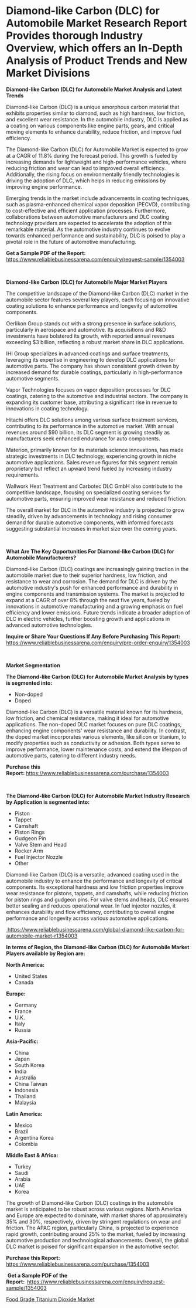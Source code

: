 <p><h1>Diamond-like Carbon (DLC) for Automobile Market Research Report Provides thorough Industry Overview, which offers an In-Depth Analysis of Product Trends and New Market Divisions</h1></p><p><strong>Diamond-like Carbon (DLC) for Automobile Market Analysis and Latest Trends</strong></p>
<p><p>Diamond-like Carbon (DLC) is a unique amorphous carbon material that exhibits properties similar to diamond, such as high hardness, low friction, and excellent wear resistance. In the automobile industry, DLC is applied as a coating on various components like engine parts, gears, and critical moving elements to enhance durability, reduce friction, and improve fuel efficiency.</p><p>The Diamond-like Carbon (DLC) for Automobile Market is expected to grow at a CAGR of 11.8% during the forecast period. This growth is fueled by increasing demands for lightweight and high-performance vehicles, where reducing friction and wear can lead to improved overall efficiency. Additionally, the rising focus on environmentally friendly technologies is driving the adoption of DLC, which helps in reducing emissions by improving engine performance.</p><p>Emerging trends in the market include advancements in coating techniques, such as plasma-enhanced chemical vapor deposition (PECVD), contributing to cost-effective and efficient application processes. Furthermore, collaborations between automotive manufacturers and DLC coating technology providers are expected to accelerate the adoption of this remarkable material. As the automotive industry continues to evolve towards enhanced performance and sustainability, DLC is poised to play a pivotal role in the future of automotive manufacturing.</p></p>
<p><strong>Get a Sample PDF of the Report:&nbsp;</strong> <a href="https://www.reliablebusinessarena.com/enquiry/request-sample/1354003?utm_campaign=1892&utm_medium=2&utm_source=Github&utm_content=ia&utm_term=04022025&utm_id=diamond-like-carbon-dlc-for-automobile">https://www.reliablebusinessarena.com/enquiry/request-sample/1354003</a></p>
<p>&nbsp;</p>
<p><strong>Diamond-like Carbon (DLC) for Automobile Major Market Players</strong></p>
<p><p>The competitive landscape of the Diamond-like Carbon (DLC) market in the automobile sector features several key players, each focusing on innovative coating solutions to enhance performance and longevity of automotive components. </p><p>Oerlikon Group stands out with a strong presence in surface solutions, particularly in aerospace and automotive. Its acquisitions and R&D investments have bolstered its growth, with reported annual revenues exceeding $3 billion, reflecting a robust market share in DLC applications.</p><p>IHI Group specializes in advanced coatings and surface treatments, leveraging its expertise in engineering to develop DLC applications for automotive parts. The company has shown consistent growth driven by increased demand for durable coatings, particularly in high-performance automotive segments.</p><p>Vapor Technologies focuses on vapor deposition processes for DLC coatings, catering to the automotive and industrial sectors. The company is expanding its customer base, attributing a significant rise in revenue to innovations in coating technology.</p><p>Hitachi offers DLC solutions among various surface treatment services, contributing to its performance in the automotive market. With annual revenues around $90 billion, its DLC segment is growing steadily as manufacturers seek enhanced endurance for auto components.</p><p>Materion, primarily known for its materials science innovations, has made strategic investments in DLC technology, experiencing growth in niche automotive applications. Sales revenue figures for this segment remain proprietary but reflect an upward trend fueled by increasing industry requirements.</p><p>Wallwork Heat Treatment and Carbotec DLC GmbH also contribute to the competitive landscape, focusing on specialized coating services for automotive parts, ensuring improved wear resistance and reduced friction.</p><p>The overall market for DLC in the automotive industry is projected to grow steadily, driven by advancements in technology and rising consumer demand for durable automotive components, with informed forecasts suggesting substantial increases in market size over the coming years.</p></p>
<p>&nbsp;</p>
<p><strong>What Are The Key Opportunities For Diamond-like Carbon (DLC) for Automobile Manufacturers?</strong></p>
<p><p>Diamond-like Carbon (DLC) coatings are increasingly gaining traction in the automobile market due to their superior hardness, low friction, and resistance to wear and corrosion. The demand for DLC is driven by the automotive industry's push for enhanced performance and durability in engine components and transmission systems. The market is projected to expand at a CAGR of over 8% through the next five years, fueled by innovations in automotive manufacturing and a growing emphasis on fuel efficiency and lower emissions. Future trends indicate a broader adoption of DLC in electric vehicles, further boosting growth and applications in advanced automotive technologies.</p></p>
<p><strong>Inquire or Share Your Questions If Any Before Purchasing This Report:</strong> <a href="https://www.reliablebusinessarena.com/enquiry/pre-order-enquiry/1354003?utm_campaign=1892&utm_medium=2&utm_source=Github&utm_content=ia&utm_term=04022025&utm_id=diamond-like-carbon-dlc-for-automobile">https://www.reliablebusinessarena.com/enquiry/pre-order-enquiry/1354003</a></p>
<p>&nbsp;</p>
<p><strong>Market Segmentation</strong></p>
<p><strong>The Diamond-like Carbon (DLC) for Automobile Market Analysis by types is segmented into:</strong></p>
<p><ul><li>Non-doped</li><li>Doped</li></ul></p>
<p><p>Diamond-like Carbon (DLC) is a versatile material known for its hardness, low friction, and chemical resistance, making it ideal for automotive applications. The non-doped DLC market focuses on pure DLC coatings, enhancing engine components' wear resistance and durability. In contrast, the doped market incorporates various elements, like silicon or titanium, to modify properties such as conductivity or adhesion. Both types serve to improve performance, lower maintenance costs, and extend the lifespan of automotive parts, catering to different industry needs.</p></p>
<p><strong>Purchase this Report:&nbsp;</strong><a href="https://www.reliablebusinessarena.com/purchase/1354003?utm_campaign=1892&utm_medium=2&utm_source=Github&utm_content=ia&utm_term=04022025&utm_id=diamond-like-carbon-dlc-for-automobile">https://www.reliablebusinessarena.com/purchase/1354003</a></p>
<p>&nbsp;</p>
<p><strong>The Diamond-like Carbon (DLC) for Automobile Market Industry Research by Application is segmented into:</strong></p>
<p><ul><li>Piston</li><li>Tappet</li><li>Camshaft</li><li>Piston Rings</li><li>Gudgeon Pin</li><li>Valve Stem and Head</li><li>Rocker Arm</li><li>Fuel Injector Nozzle</li><li>Other</li></ul></p>
<p><p>Diamond-like Carbon (DLC) is a versatile, advanced coating used in the automobile industry to enhance the performance and longevity of critical components. Its exceptional hardness and low friction properties improve wear resistance for pistons, tappets, and camshafts, while reducing friction for piston rings and gudgeon pins. For valve stems and heads, DLC ensures better sealing and reduces operational wear. In fuel injector nozzles, it enhances durability and flow efficiency, contributing to overall engine performance and longevity across various automotive applications.</p></p>
<p><a href="https://www.reliablebusinessarena.com/global-diamond-like-carbon-for-automobile-market-r1354003?utm_campaign=1892&utm_medium=2&utm_source=Github&utm_content=ia&utm_term=04022025&utm_id=diamond-like-carbon-dlc-for-automobile">&nbsp;https://www.reliablebusinessarena.com/global-diamond-like-carbon-for-automobile-market-r1354003</a></p>
<p><strong>In terms of Region, the Diamond-like Carbon (DLC) for Automobile Market Players available by Region are:</strong></p>
<p>
    <p> <strong> North America: </strong>
        <ul>
            <li>United States</li>
            <li>Canada</li>
        </ul>
        </p> 
    <p> <strong> Europe: </strong>
        <ul>
            <li>Germany</li>
            <li>France</li>
            <li>U.K.</li>
            <li>Italy</li>
            <li>Russia</li>
        </ul>
        </p> 
    <p> <strong> Asia-Pacific: </strong>
        <ul>
            <li>China</li>
            <li>Japan</li>
            <li>South Korea</li>
            <li>India</li>
            <li>Australia</li>
            <li>China Taiwan</li>
            <li>Indonesia</li>
            <li>Thailand</li>
            <li>Malaysia</li>
        </ul>
        </p> 
    <p> <strong> Latin America: </strong>
        <ul>
            <li>Mexico</li>
            <li>Brazil</li>
            <li>Argentina Korea</li>
            <li>Colombia</li>
        </ul>
        </p> 
    <p> <strong> Middle East & Africa: </strong>
        <ul>
            <li>Turkey</li>
            <li>Saudi</li>
            <li>Arabia</li>
            <li>UAE</li>
            <li>Korea</li>
        </ul>
    </p>
    </p>
<p><p>The growth of Diamond-like Carbon (DLC) coatings in the automobile market is anticipated to be robust across various regions. North America and Europe are expected to dominate, with market shares of approximately 35% and 30%, respectively, driven by stringent regulations on wear and friction. The APAC region, particularly China, is projected to experience rapid growth, contributing around 25% to the market, fueled by increasing automotive production and technological advancements. Overall, the global DLC market is poised for significant expansion in the automotive sector.</p></p>
<p><strong>Purchase this Report: </strong><a href="https://www.reliablebusinessarena.com/purchase/1354003?utm_campaign=1892&utm_medium=2&utm_source=Github&utm_content=ia&utm_term=04022025&utm_id=diamond-like-carbon-dlc-for-automobile">https://www.reliablebusinessarena.com/purchase/1354003</a></p>
<p>&nbsp;<strong>Get a Sample PDF of the Report:&nbsp;&nbsp;</strong><a href="https://www.reliablebusinessarena.com/enquiry/request-sample/1354003?utm_campaign=1892&utm_medium=2&utm_source=Github&utm_content=ia&utm_term=04022025&utm_id=diamond-like-carbon-dlc-for-automobile">https://www.reliablebusinessarena.com/enquiry/request-sample/1354003</a></p>
<p><strong></strong></p>
<p><p><a href="https://github.com/provorikovar/Market-Research-Report-List-7/blob/main/food-grade-titanium-dioxide-market.md?utm_campaign=1892&utm_medium=2&utm_source=Github&utm_content=ia&utm_term=04022025&utm_id=diamond-like-carbon-dlc-for-automobile">Food Grade Titanium Dioxide Market</a></p></p>